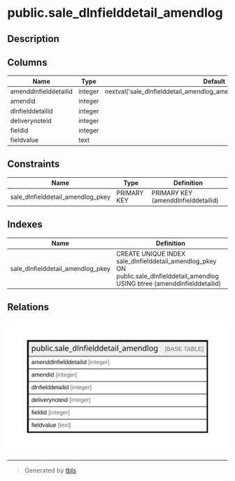 # public.sale_dlnfielddetail_amendlog

## Description

## Columns

| Name | Type | Default | Nullable | Children | Parents | Comment |
| ---- | ---- | ------- | -------- | -------- | ------- | ------- |
| amenddlnfielddetailid | integer | nextval('sale_dlnfielddetail_amendlog_amenddlnfielddetailid_seq'::regclass) | false |  |  |  |
| amendid | integer |  | true |  |  |  |
| dlnfielddetailid | integer |  | true |  |  |  |
| deliverynoteid | integer |  | true |  |  |  |
| fieldid | integer |  | true |  |  |  |
| fieldvalue | text |  | true |  |  |  |

## Constraints

| Name | Type | Definition |
| ---- | ---- | ---------- |
| sale_dlnfielddetail_amendlog_pkey | PRIMARY KEY | PRIMARY KEY (amenddlnfielddetailid) |

## Indexes

| Name | Definition |
| ---- | ---------- |
| sale_dlnfielddetail_amendlog_pkey | CREATE UNIQUE INDEX sale_dlnfielddetail_amendlog_pkey ON public.sale_dlnfielddetail_amendlog USING btree (amenddlnfielddetailid) |

## Relations

![er](public.sale_dlnfielddetail_amendlog.svg)

---

> Generated by [tbls](https://github.com/k1LoW/tbls)
